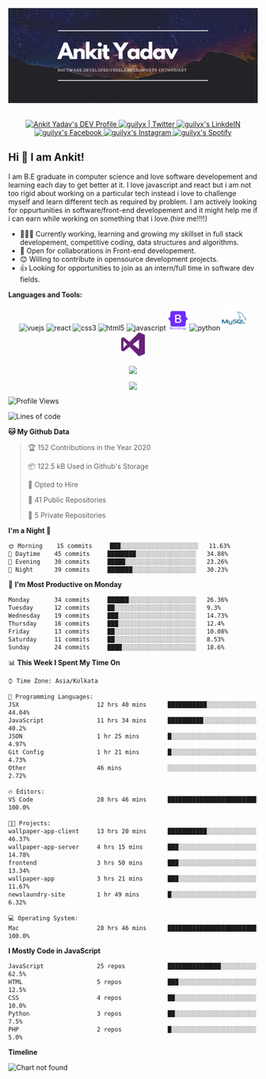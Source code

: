 <img src="https://github.com/imakki/Ankity/blob/master/assets/Ankit-cover.png/" width="1000">

<p align="center">
<br/>
<a href="https://dev.to/imakki">
  <img src="https://d2fltix0v2e0sb.cloudfront.net/dev-badge.svg" alt="Ankit Yadav's DEV Profile" height="30" width="30">
</a>
<a href="https://twitter.com/Fuk_raa_">
  <img alt="guilyx | Twitter" width="35px" src="https://image.flaticon.com/icons/svg/2111/2111703.svg" />
</a>
<a href="https://www.linkedin.com/in/ankityadav0105">
  <img alt="guilyx's LinkdeIN" width="35px" src="https://image.flaticon.com/icons/svg/2111/2111465.svg" />
</a>
<a href="https://www.facebook.com/Akyben10">
  <img alt="guilyx's Facebook" width="35px" src="https://image.flaticon.com/icons/svg/2111/2111342.svg" />
</a>
<a href="https://www.instagram.com/kyaankit">
  <img alt="guilyx's Instagram" width="35px" src="https://image.flaticon.com/icons/svg/2111/2111421.svg" />
</a>
<a href="https://open.spotify.com/playlist/37i9dQZF1Etk95D1JHlwAp">
  <img alt="guilyx's Spotify" width="35px" src="https://image.flaticon.com/icons/svg/2111/2111627.svg" />
</a>
</p>

## Hi 👋 I am Ankit!

I am B.E graduate in computer science and love software developement and learning each day to get better at it. I love javascript and react but i am not too rigid about working on a particular tech instead i love to challenge myself and learn different tech as required by problem.
I am actively looking for oppurtunities in software/front-end developement and it might help me if i can earn while working on something that i love.(hire me!!!!)

- 👨🏽‍💻 Currently working, learning and growing my skillset in full stack developement, competitive coding, data structures and algorithms.
- 🤝 Open for collaborations in Front-end developement.
- 😊 Willing to contribute in opensource development projects.
- 👍 Looking for opportunities to join as an intern/full time in software dev fields.

**Languages and Tools:**  

<p align="center"><img src=https://devicons.github.io/devicon/devicon.git/icons/vuejs/vuejs-original-wordmark.svg alt=vuejs width="40" height="40"/> <img src=https://devicons.github.io/devicon/devicon.git/icons/react/react-original-wordmark.svg alt=react width="40" height="40"/> <img src=https://devicons.github.io/devicon/devicon.git/icons/css3/css3-original-wordmark.svg alt=css3 width="40" height="40"/> <img src=https://devicons.github.io/devicon/devicon.git/icons/html5/html5-original-wordmark.svg alt=html5 width="40" height="40"/> <img src=https://devicons.github.io/devicon/devicon.git/icons/javascript/javascript-original.svg alt=javascript width="40" height="40"/> <img src=https://raw.githubusercontent.com/devicons/devicon/master/icons/bootstrap/bootstrap-plain-wordmark.svg alt=Bootstrap width="40" height="40"/> <img src=https://devicons.github.io/devicon/devicon.git/icons/python/python-original-wordmark.svg alt=python width="50" height="50"/>
 <img src=https://raw.githubusercontent.com/devicons/devicon/master/icons/mysql/mysql-plain-wordmark.svg alt=mysql width="50" height="50"/> 
 <img src=https://raw.githubusercontent.com/devicons/devicon/master/icons/visualstudio/visualstudio-plain.svg alt=vs-code width="50" height="50"/></p>

<p align="center">
<img align="center" src="https://github-readme-stats.vercel.app/api?username=imakki&show_icons=true&hide_border=true&hide=stars&theme=radical">
</p>

<p align="center">
<img align="center" src="https://github-readme-stats.vercel.app/api/top-langs/?username=imakki&layout=compact">
</p>

<!--START_SECTION:waka-->
![Profile Views](http://img.shields.io/badge/Profile%20Views-0-blue)

![Lines of code](https://img.shields.io/badge/From%20Hello%20World%20I%27ve%20Written-2.6%20million%20lines%20of%20code-blue)

**🐱 My Github Data** 

> 🏆 152 Contributions in the Year 2020
 > 
> 📦 122.5 kB Used in Github's Storage 
 > 
> 💼 Opted to Hire
 > 
> 📜 41 Public Repositories
 > 
> 🔑 5 Private Repositories 

**I'm a Night 🦉** 

```text
🌞 Morning    15 commits     ███░░░░░░░░░░░░░░░░░░░░░░   11.63% 
🌆 Daytime    45 commits     ████████░░░░░░░░░░░░░░░░░   34.88% 
🌃 Evening    30 commits     █████░░░░░░░░░░░░░░░░░░░░   23.26% 
🌙 Night      39 commits     ███████░░░░░░░░░░░░░░░░░░   30.23%

```
📅 **I'm Most Productive on Monday** 

```text
Monday       34 commits     ██████░░░░░░░░░░░░░░░░░░░   26.36% 
Tuesday      12 commits     ██░░░░░░░░░░░░░░░░░░░░░░░   9.3% 
Wednesday    19 commits     ███░░░░░░░░░░░░░░░░░░░░░░   14.73% 
Thursday     16 commits     ███░░░░░░░░░░░░░░░░░░░░░░   12.4% 
Friday       13 commits     ██░░░░░░░░░░░░░░░░░░░░░░░   10.08% 
Saturday     11 commits     ██░░░░░░░░░░░░░░░░░░░░░░░   8.53% 
Sunday       24 commits     ████░░░░░░░░░░░░░░░░░░░░░   18.6%

```


📊 **This Week I Spent My Time On** 

```text
⌚︎ Time Zone: Asia/Kolkata

💬 Programming Languages: 
JSX                      12 hrs 40 mins      ███████████░░░░░░░░░░░░░░   44.04% 
JavaScript               11 hrs 34 mins      ██████████░░░░░░░░░░░░░░░   40.2% 
JSON                     1 hr 25 mins        █░░░░░░░░░░░░░░░░░░░░░░░░   4.97% 
Git Config               1 hr 21 mins        █░░░░░░░░░░░░░░░░░░░░░░░░   4.73% 
Other                    46 mins             ░░░░░░░░░░░░░░░░░░░░░░░░░   2.72%

🔥 Editors: 
VS Code                  28 hrs 46 mins      █████████████████████████   100.0%

🐱‍💻 Projects: 
wallpaper-app-client     13 hrs 20 mins      ███████████░░░░░░░░░░░░░░   46.37% 
wallpaper-app-server     4 hrs 15 mins       ███░░░░░░░░░░░░░░░░░░░░░░   14.78% 
frontend                 3 hrs 50 mins       ███░░░░░░░░░░░░░░░░░░░░░░   13.34% 
wallpaper-app            3 hrs 21 mins       ███░░░░░░░░░░░░░░░░░░░░░░   11.67% 
newslaundry-site         1 hr 49 mins        █░░░░░░░░░░░░░░░░░░░░░░░░   6.32%

💻 Operating System: 
Mac                      28 hrs 46 mins      █████████████████████████   100.0%

```

**I Mostly Code in JavaScript** 

```text
JavaScript               25 repos            ███████████████░░░░░░░░░░   62.5% 
HTML                     5 repos             ███░░░░░░░░░░░░░░░░░░░░░░   12.5% 
CSS                      4 repos             ██░░░░░░░░░░░░░░░░░░░░░░░   10.0% 
Python                   3 repos             ██░░░░░░░░░░░░░░░░░░░░░░░   7.5% 
PHP                      2 repos             █░░░░░░░░░░░░░░░░░░░░░░░░   5.0%

```


**Timeline**

![Chart not found](https://github.com/imakki/imakki/blob/master/charts/bar_graph.png) 


<!--END_SECTION:waka-->

